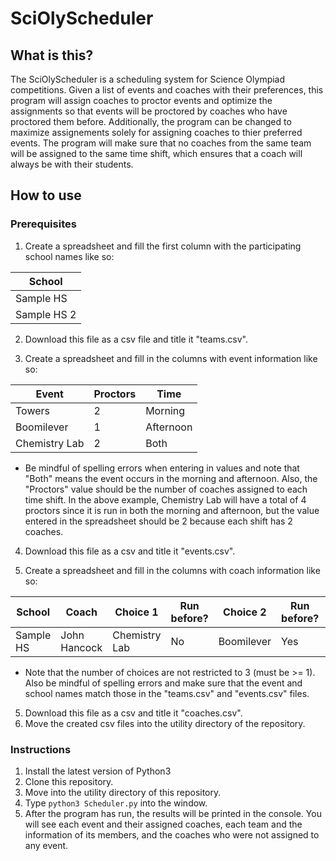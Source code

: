 # SciOlyScheduler
## What is this?
The SciOlyScheduler is a scheduling system for Science Olympiad competitions. Given a list of events and coaches with their preferences, this program will assign coaches to proctor events and optimize the assignments so that events will be proctored by coaches who have proctored them before. Additionally, the program can be changed to maximize assignements solely for assigning coaches to thier preferred events. The program will make sure that no coaches from the same team will be assigned to the same time shift, which ensures that a coach will always be with their students.
## How to use
### Prerequisites
1. Create a spreadsheet and fill the first column with the participating school names like so:

| School |
| ------ |
| Sample HS |
| Sample HS 2 |

2. Download this file as a csv file and title it "teams.csv".

3. Create a spreadsheet and fill in the columns with event information like so:

| Event | Proctors | Time |
| ----- | -------- | ---- |
| Towers | 2 | Morning |
| Boomilever | 1 | Afternoon |
| Chemistry Lab | 2 | Both |

- Be mindful of spelling errors when entering in values and note that "Both" means the event occurs in the morning and afternoon. Also, the "Proctors" value should be the number of coaches assigned to each time shift. In the above example, Chemistry Lab will have a total of 4 proctors since it is run in both the morning and afternoon, but the value entered in the spreadsheet should be 2 because each shift has 2 coaches. 
4. Download this file as a csv and title it "events.csv".

5. Create a spreadsheet and fill in the columns with coach information like so:

| School | Coach | Choice 1 | Run before? | Choice 2 | Run before? | Choice 3 | Run before? |
| ------ | ------ | ------ | ------ | ------ | ------ | ------ | ------ |
| Sample HS | John Hancock | Chemistry Lab | No | Boomilever | Yes | Towers | No |

- Note that the number of choices are not restricted to 3 (must be >= 1). Also be mindful of spelling errors and make sure that the event and school names match those in the "teams.csv" and "events.csv" files. 
5. Download this file as a csv and title it "coaches.csv".
6. Move the created csv files into the utility directory of the repository.

### Instructions 
1. Install the latest version of Python3
2. Clone this repository.
3. Move into the utility directory of this repository.
4. Type `python3 Scheduler.py` into the window.
5. After the program has run, the results will be printed in the console. You will see each event and their assigned coaches, each team and the information of its members, and the coaches who were not assigned to any event. 

